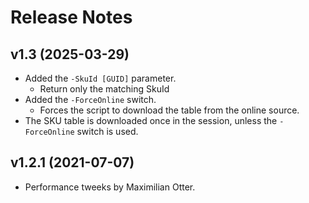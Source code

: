 # Release Notes

## v1.3 (2025-03-29)

- Added the `-SkuId [GUID]` parameter.
  - Return only the matching SkuId
- Added the `-ForceOnline` switch.
  - Forces the script to download the table from the online source.
- The SKU table is downloaded once in the session, unless the `-ForceOnline` switch is used.

## v1.2.1 (2021-07-07)

- Performance tweeks by Maximilian Otter.
